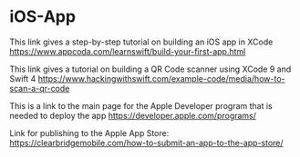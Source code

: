 # iOS-App

This link gives a step-by-step tutorial on building an iOS app in XCode
https://www.appcoda.com/learnswift/build-your-first-app.html

This link gives a tutorial on building a QR Code scanner using XCode 9 and Swift 4
https://www.hackingwithswift.com/example-code/media/how-to-scan-a-qr-code

This is a link to the main page for the Apple Developer program that is needed to deploy the app
https://developer.apple.com/programs/

Link for publishing to the Apple App Store:
https://clearbridgemobile.com/how-to-submit-an-app-to-the-app-store/
